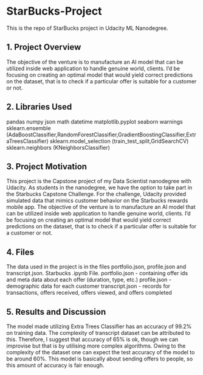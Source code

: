 # StarBucks-Project
This is the repo of StarBucks project in Udacity ML Nanodegree.

## 1. Project Overview

The objective of the venture is to manufacture an AI model that can be utilized inside web application to handle genuine world, clients. I’d be focusing on creating an optimal model that would yield correct predictions on the dataset, that is to check if a particular offer is suitable for a customer or not.

## 2. Libraries Used

pandas
numpy
json
math
datetime
matplotlib.pyplot
seaborn
warnings
sklearn.ensemble (AdaBoostClassifier,RandomForestClassifier,GradientBoostingClassifier,ExtraTreesClassifier)
sklearn.model_selection (train_test_split,GridSearchCV)
sklearn.neighbors (KNeighborsClassifier)

## 3. Project Motivation


This project is the Capstone project of my Data Scientist nanodegree with Udacity. As students in the nanodegree, we have the option to take part in the Starbucks Capstone Challenge. For the challenge, Udacity provided simulated data that mimics customer behavior on the Starbucks rewards mobile app.
The objective of the venture is to manufacture an AI model that can be utilized inside web application to handle genuine world, clients. I’d be focusing on creating an optimal model that would yield correct predictions on the dataset, that is to check if a particular offer is suitable for a customer or not.

## 4. Files
The data used in the project is in the files portfolio.json, profile.json and transcript.json. Starbucks .ipynb File.
portfolio.json - containing offer ids and meta data about each offer (duration, type, etc.)
profile.json - demographic data for each customer
transcript.json - records for transactions, offers received, offers viewed, and offers completed

## 5. Results and Discussion

The model made utilizing Extra Trees Classifier has an accuracy of 99.2% on training data. The complexity of transcript dataset can be attributed to this. Therefore, I suggest that accuracy of 65% is ok, though we can improvise but that is by utilising more complex algorithms. Owing to the complexity of the dataset one can expect the test accuracy of the model to be around 60%. This model is basically about sending offers to people, so this amount of accuracy is fair enough.




